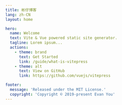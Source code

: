 ```yaml
---
title: 彬仔博客
lang: zh-CN
layout: home

hero:
  name: Welcome
  text: Vite & Vue powered static site generator.
  tagline: Lorem ipsum...
  actions:
    - theme: brand
      text: Get Started
      link: /guide/what-is-vitepress
    - theme: alt
      text: View on GitHub
      link: https://github.com/vuejs/vitepress

footer:
  message: 'Released under the MIT License.'
  copyright: 'Copyright © 2019-present Evan You'
---
```

